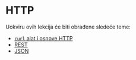 # HTTP

 Uokviru ovih lekcija će biti obrađene sledeće teme:
 - [`curl` alat i osnove HTTP](/http/osnove.md)
 - [REST](/http/rest.md)
 - [JSON](/http/json.md)